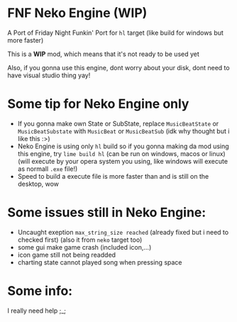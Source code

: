 # FNF Neko Engine (WIP)
A Port of Friday Night Funkin' Port for `hl` target (like build for windows but more faster)

This is a **WIP** mod, which means that it's not ready to be used yet

Also, if you gonna use this engine, dont worry about your disk, dont need to have visual studio thing yay!

# Some tip for Neko Engine only
- If you gonna make own State or SubState, replace `MusicBeatState` or `MusicBeatSubstate` with `MusicBeat` or `MusicBeatSub` (idk why thought but i like this :>)
- Neko Engine is using only `hl` build so if you gonna making da mod using this engine, try `lime build hl` (can be run on windows, macos or linux) (will execute by your opera system you using, like windows will execute as normall `.exe` file!)
- Speed to build a execute file is more faster than and is still on the desktop, wow
# Some issues still in Neko Engine:
- Uncaught exeption `max_string_size reached` (already fixed but i need to checked first) (also it from `neko` target too)
- some gui make game crash (included icon,...)
- icon game still not being readded
- charting state cannot played song when pressing space
# Some info:
I really need help ;_;